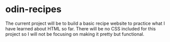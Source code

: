 # odin-recipes

The current project will be to build a basic recipe website to practice what I have learned about HTML so far. There will be no CSS included for this project so I will not be focusing on making it pretty but functional. 
